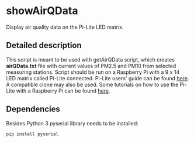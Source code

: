 # showAirQData

Display air quality data on the Pi-Lite LED matrix.

## Detailed description

This script is meant to be used with getAirQData script, which creates **airQData.txt** file with current values of PM2.5 and PM10 from selected measuring stations. Script should be run on a Raspberry Pi with a 9 x 14 LED matrix called Pi-Lite connected. Pi-Lite users' guide can be found [here](http://www.spiratronics.com/data/A911.pdf). A compatible clone may also be used. Some tutorials on how to use the Pi-Lite with a Raspberry Pi can be found [here](https://www.raspberrypi-spy.co.uk/?s=pi-lite).

## Dependencies

Besides Python 3 pyserial library needs to be installed:

    pip install pyserial
